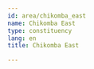 ```yaml
---
id: area/chikomba_east
name: Chikomba East
type: constituency
lang: en
title: Chikomba East

---
```

